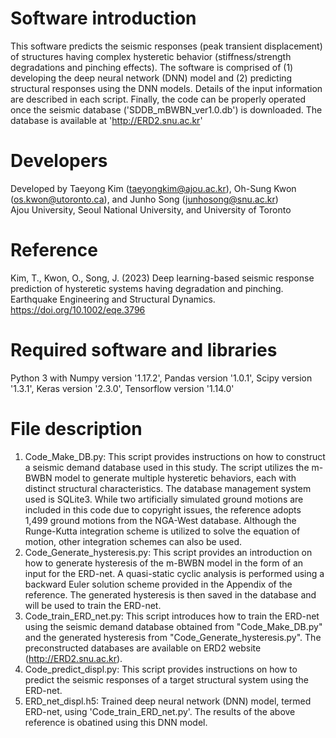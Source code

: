 # Software introduction
This software predicts the seismic responses (peak transient displacement) of structures having complex hysteretic behavior (stiffness/strength degradations and pinching effects). The software is comprised of (1) developing the deep neural network (DNN) model and (2) predicting structural responses using the DNN models. Details of the input information are described in each script. Finally, the code can be properly operated once the seismic database ('SDDB_mBWBN_ver1.0.db') is downloaded. The database is available at 'http://ERD2.snu.ac.kr'

# Developers
Developed by Taeyong Kim (taeyongkim@ajou.ac.kr), Oh-Sung Kwon (os.kwon@utoronto.ca), and Junho Song (junhosong@snu.ac.kr)\
Ajou University, Seoul National University, and University of Toronto

# Reference
Kim, T., Kwon, O., Song, J. (2023) Deep learning-based seismic response prediction of hysteretic systems having degradation and pinching. Earthquake Engineering and Structural Dynamics.
https://doi.org/10.1002/eqe.3796

# Required software and libraries
Python 3 with Numpy version '1.17.2', Pandas version '1.0.1', Scipy version '1.3.1', Keras version '2.3.0', Tensorflow version '1.14.0'

# File description
1. Code_Make_DB.py: This script provides instructions on how to construct a seismic demand database used in this study. The script utilizes the m-BWBN model to generate multiple hysteretic behaviors, each with distinct structural characteristics. The database management system used is SQLite3. While two artificially simulated ground motions are included in this code due to copyright issues, the reference adopts 1,499 ground motions from the NGA-West database. Although the Runge-Kutta integration scheme is utilized to solve the equation of motion, other integration schemes can also be used.
2. Code_Generate_hysteresis.py: This script provides an introduction on how to generate hysteresis of the m-BWBN model in the form of an input for the ERD-net. A quasi-static cyclic analysis is performed using a backward Euler solution scheme provided in the Appendix of the reference. The generated hysteresis is then saved in the database and will be used to train the ERD-net.
3. Code_train_ERD_net.py: This script introduces how to train the ERD-net using the seismic demand database obtained from "Code_Make_DB.py" and the generated hysteresis from "Code_Generate_hysteresis.py". The preconstructed databases are available on ERD2 website (http://ERD2.snu.ac.kr).
4. Code_predict_displ.py: This script provides instructions on how to predict the seismic responses of a target structural system using the ERD-net.
5. ERD_net_displ.h5: Trained deep neural network (DNN) model, termed ERD-net, using 'Code_train_ERD_net.py'. The results of the above reference is obatined using this DNN model.




